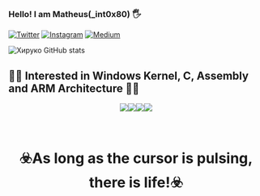 ### Hello! I am Matheus(_int0x80) 🖐️


[![Twitter](https://img.shields.io/badge/Twitter-1DA1F2?style=for-the-badge&logo=twitter&logoColor=white)](https://x.com/__int0x80) [![Instagram](https://img.shields.io/badge/Instagram-E4405F?style=for-the-badge&logo=instagram&logoColor=white)](https://www.instagram.com/_int0x80/) [![Medium](https://img.shields.io/badge/Medium-12100E?style=for-the-badge&logo=medium&logoColor=white)](https://medium.com/@_int0x80) 

![Хируко GitHub stats](https://github-readme-stats.vercel.app/api?username=lnt0x80&show_icons=true&theme=highcontrast)


## 🏴‍☠️ Interested in Windows Kernel, C, Assembly and ARM Architecture 🏴‍☠️

<div style="display: flex; justify-content: center;">
    <img align="Linux" src="https://img.shields.io/badge/Windows-0078D6?style=for-the-badge&logo=windows&logoColor=white)" />
    <img align="C" src="https://img.shields.io/badge/C-00599C?style=for-the-badge&logo=c&logoColor=white" />
    <img align="Rust" src="https://img.shields.io/badge/Rust-000000?style=for-the-badge&logo=rust&logoColor=white" />
    <img align="Raspberry" src="https://img.shields.io/badge/Raspberry%20Pi-A22846?style=for-the-badge&logo=Raspberry%20Pi&logoColor=white" />
</div>

# <br> <center>☣️As long as the cursor is pulsing, there is life!☣️</center>


